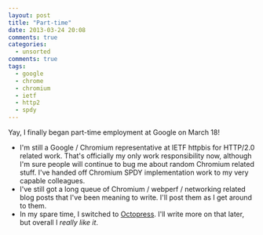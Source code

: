```yaml
---
layout: post
title: "Part-time"
date: 2013-03-24 20:08
comments: true
categories: 
  - unsorted
comments: true
tags:
  - google
  - chrome
  - chromium
  - ietf
  - http2
  - spdy
---
```

Yay, I finally began part-time employment at Google on March 18!

*   I'm still a Google / Chromium representative at IETF httpbis for HTTP/2.0 related work. That's officially my only work responsibility now, although I'm sure people will continue to bug me about random Chromium related stuff. I've handed off Chromium SPDY implementation work to my very capable colleagues.
*   I've still got a long queue of Chromium / webperf / networking related blog posts that I've been meaning to write. I'll post them as I get around to them.
*   In my spare time, I switched to [Octopress](octopress.org). I'll write more on that later, but overall I <em>really like it</em>.
